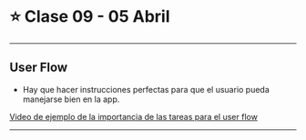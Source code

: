 # :star: Clase 09 - 05 Abril

---

## User Flow

- Hay que hacer instrucciones perfectas para que el usuario pueda manejarse bien en la app.

[Video de ejemplo de la importancia de las tareas para el user flow](https://www.youtube.com/watch?v=cDA3_5982h8&ab_channel=JoshDarnit)

---

